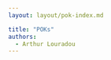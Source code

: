 ```yaml
---
layout: layout/pok-index.md

title: "POKs"
authors:
  - Arthur Louradou
---
```


<script type="text/javascript">
    window.location.href = '../../../2023-2024/Louradou-Arthur/pok';
</script>
